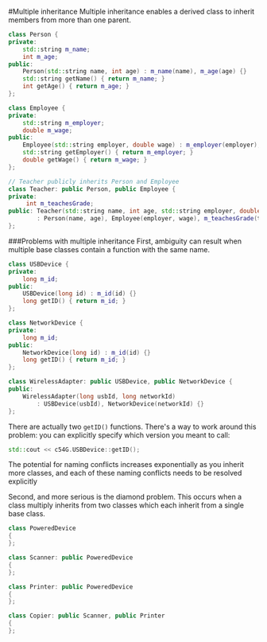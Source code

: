 #Multiple inheritance
Multiple inheritance enables a derived class to inherit members from more than one parent.
```cpp
class Person {
private:
    std::string m_name;
    int m_age;
public:
    Person(std::string name, int age) : m_name(name), m_age(age) {}
    std::string getName() { return m_name; }
    int getAge() { return m_age; }
};

class Employee {
private:
    std::string m_employer;
    double m_wage;
public:
    Employee(std::string employer, double wage) : m_employer(employer), m_wage(wage) {}
    std::string getEmployer() { return m_employer; }
    double getWage() { return m_wage; }
};

// Teacher publicly inherits Person and Employee
class Teacher: public Person, public Employee {
private:
     int m_teachesGrade;
public: Teacher(std::string name, int age, std::string employer, double wage, int teachesGrade)
        : Person(name, age), Employee(employer, wage), m_teachesGrade(teachesGrade) {}
};
```
###Problems with multiple inheritance
First, ambiguity can result when multiple base classes contain a function with the same name.
```cpp
class USBDevice {
private:
    long m_id;
public:
    USBDevice(long id) : m_id(id) {}
    long getID() { return m_id; }
};

class NetworkDevice {
private:
    long m_id;
public:
    NetworkDevice(long id) : m_id(id) {}
    long getID() { return m_id; }
};

class WirelessAdapter: public USBDevice, public NetworkDevice {
public:
    WirelessAdapter(long usbId, long networkId)
        : USBDevice(usbId), NetworkDevice(networkId) {}
};
```
There are actually two `getID()` functions. There's a way to work around this problem: you can explicitly specify which version you meant to call:
```cpp
std::cout << c54G.USBDevice::getID();
```
The potential for naming conflicts increases exponentially as you inherit more classes, and each of these naming conflicts needs to be resolved explicitly

Second, and more serious is the diamond problem. This occurs when a class multiply inherits from two classes which each inherit from a single base class.
```cpp
class PoweredDevice
{
};

class Scanner: public PoweredDevice
{
};

class Printer: public PoweredDevice
{
};

class Copier: public Scanner, public Printer
{
};
```
